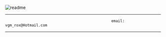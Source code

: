 ![readme](https://user-images.githubusercontent.com/103270117/179635859-1ff185f2-0e0c-4802-9a67-903b15defe83.png)

<hr>
<p>

                                                    email: vgm_rox@Hotmail.com
</p>

<hr>



